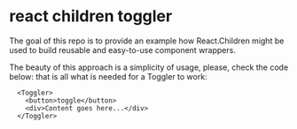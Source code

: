 # react children toggler

The goal of this repo is to provide an example how React.Children might be used to build reusable and easy-to-use component wrappers.

The beauty of this approach is a simplicity of usage, please, check the code below: that is all what is needed for a Toggler to work:
```
  <Toggler>
    <button>toggle</button>
    <div>Content goes here...</div>
  </Toggler>
```
